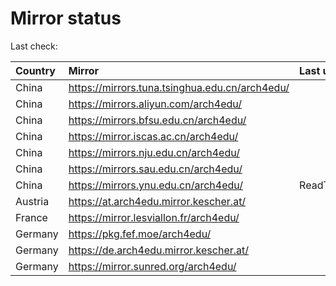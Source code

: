 <script src="./time.js"></script>
# Mirror status
Last check: <script type="text/javascript">localize(1690218973.0037665);</script>

|Country|Mirror|Last update|
|:------|:-----|:----------|
|China|https://mirrors.tuna.tsinghua.edu.cn/arch4edu/|<script type="text/javascript">localize(1690180277);</script>|
|China|https://mirrors.aliyun.com/arch4edu/|<script type="text/javascript">localize(1690093759);</script>|
|China|https://mirrors.bfsu.edu.cn/arch4edu/|<script type="text/javascript">localize(1690180277);</script>|
|China|https://mirror.iscas.ac.cn/arch4edu/|<script type="text/javascript">localize(1690180277);</script>|
|China|https://mirrors.nju.edu.cn/arch4edu/|<script type="text/javascript">localize(1690137012);</script>|
|China|https://mirrors.sau.edu.cn/arch4edu/|<script type="text/javascript">localize(1690180277);</script>|
|China|https://mirrors.ynu.edu.cn/arch4edu/|ReadTimeout|
|Austria|https://at.arch4edu.mirror.kescher.at/|<script type="text/javascript">localize(1690180277);</script>|
|France|https://mirror.lesviallon.fr/arch4edu/|<script type="text/javascript">localize(1689402753);</script>|
|Germany|https://pkg.fef.moe/arch4edu/|<script type="text/javascript">localize(1690180277);</script>|
|Germany|https://de.arch4edu.mirror.kescher.at/|<script type="text/javascript">localize(1690180277);</script>|
|Germany|https://mirror.sunred.org/arch4edu/|<script type="text/javascript">localize(1690180277);</script>|

<script src="./tablefilter/tablefilter.js"></script>
<script src="./table.js"></script>